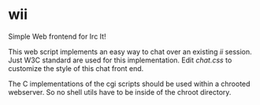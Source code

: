 wii
===

Simple Web frontend for Irc It!

This web script implements an easy way to chat over an existing *ii* session.
Just W3C standard are used for this implementation.  Edit *chat.css* to
customize the style of this chat front end.

The C implementations of the cgi scripts should be used within a chrooted
webserver.  So no shell utils have to be inside of the chroot directory.
